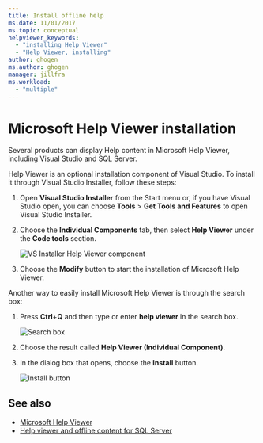 ```yaml
---
title: Install offline help
ms.date: 11/01/2017
ms.topic: conceptual
helpviewer_keywords:
  - "installing Help Viewer"
  - "Help Viewer, installing"
author: ghogen
ms.author: ghogen
manager: jillfra
ms.workload:
  - "multiple"
---
```

# Microsoft Help Viewer installation

Several products can display Help content in Microsoft Help Viewer, including Visual Studio and SQL Server.

Help Viewer is an optional installation component of Visual Studio. To install it through Visual Studio Installer, follow these steps:

1. Open **Visual Studio Installer** from the Start menu or, if you have Visual Studio open, you can choose **Tools** > **Get Tools and Features** to open Visual Studio Installer.

1. Choose the **Individual Components** tab, then select **Help Viewer** under the **Code tools** section.

   ![VS Installer Help Viewer component](media/installation/vs-installer.png)

1. Choose the **Modify** button to start the installation of Microsoft Help Viewer.

Another way to easily install Microsoft Help Viewer is through the search box:

1. Press **Ctrl**+**Q** and then type or enter **help viewer** in the search box.

   ![Search box](media/installation/quick-launch.png)

1. Choose the result called **Help Viewer (Individual Component)**.

1. In the dialog box that opens, choose the **Install** button.

   ![Install button](media/installation/install.png)

## See also

- [Microsoft Help Viewer](../help-viewer/overview.md)
- [Help viewer and offline content for SQL Server](/sql/sql-server/sql-server-help-installation)